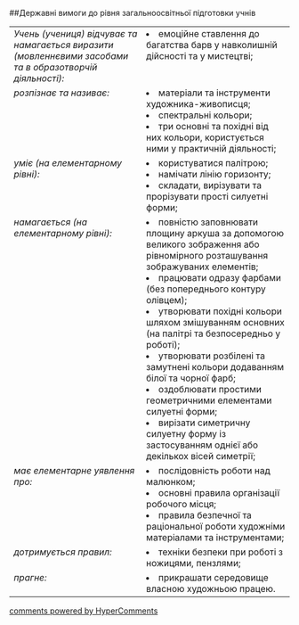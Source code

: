 <div id="hypercomments_widget" class="js-hypercomments-widget invisible"></div>

##Державні вимоги до рівня загальноосвітньої підготовки учнів

<table>
<tbody>
<tr>
<td style="vertical-align:top !important;">
<i>Учень (учениця) відчуває та намагається виразити (мовленнєвими засобами та в образотворчій діяльності):</i>
</td>
<td style="vertical-align:top !important;">
<li>емоційне ставлення до багатства барв у навколишній дійсності та у мистецтві;</li>
</td>
</tr>

<tr>
<td style="vertical-align:top !important;">
<i>розпізнає та називає:</i><br>
</td>
<td>
<li>матеріали та інструменти художника-живописця;</li>
<li>спектральні кольори;</li>
<li>три основні та  похідні від них кольори, користується ними у  практичній діяльності;</li>
</td>
</tr>

<tr>
<td style="vertical-align:top !important;">
<i>уміє (на елементарному рівні):</i><br>
</td>
<td>
<li>користуватися палітрою;</li>
<li>намічати лінію горизонту;</li>
<li>складати, вирізувати та прорізувати прості силуетні форми;</li>
</td>
</tr>

<tr>
<td style="vertical-align:top !important;">
<i>намагається (на елементарному рівні):</i><br>
</td>
<td>
<li>повністю заповнювати площину аркуша за допомогою великого зображення або рівномірного розташування зображуваних елементів;</li>
<li>працювати одразу фарбами (без попереднього контуру олівцем);</li>
<li>утворювати похідні кольори шляхом змішуванням основних (на палітрі та безпосередньо у роботі);</li>
<li>утворювати розбілені та замутнені кольори додаванням білої та чорної фарб;</li>
<li>оздоблювати простими геометричними елементами силуетні форми;</li>
<li>вирізати симетричну силуетну форму із застосуванням однієї або декількох вісей симетрії;</li>
</td>
</tr>

<tr>
<td style="vertical-align:top !important;">
<i>має елементарне уявлення про:</i><br>
</td>
<td>
<li>послідовність роботи над малюнком;</li>
<li>основні правила організації робочого місця;</li>
<li>правила безпечної та раціональної роботи  художніми матеріалами та інструментами;</li>
</td>
</tr>

<tr>
<td style="vertical-align:top !important;">
<i>дотримується правил:</i><br>
</td>
<td>
<li>техніки безпеки при роботі з ножицями, пензлями;</li>
</td>
</tr>

<tr>
<td style="vertical-align:top !important;">
<i>прагне:</i><br>
</td>
<td>
<li>прикрашати середовище власною художньою працею.</li>
</td>
</tr>

</tbody>
</table>


<div class="js-hypercomments-container">
    <a href="http://hypercomments.com" class="hc-link" title="comments widget">comments powered by HyperComments</a>
</div>